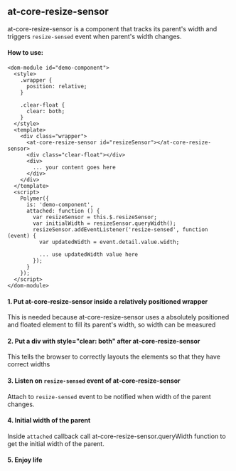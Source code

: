 ## at-core-resize-sensor

at-core-resize-sensor is a component that tracks its parent's width and triggers
`resize-sensed` event when parent's width changes.

#### How to use:
```
<dom-module id="demo-component">
  <style>
    .wrapper {
      position: relative;
    }

    .clear-float {
      clear: both;
    }
  </style>
  <template>
    <div class="wrapper">
      <at-core-resize-sensor id="resizeSensor"></at-core-resize-sensor>
      <div class="clear-float"></div>
      <div>
        ... your content goes here
      </div>
    </div>
  </template>
  <script>
    Polymer({
      is: 'demo-component',
      attached: function () {
        var resizeSensor = this.$.resizeSensor;
        var initialWidth = resizeSensor.queryWidth();
        resizeSensor.addEventListener('resize-sensed', function (event) {
          var updatedWidth = event.detail.value.width;

          ... use updatedWidth value here
        });
      }
    });
  </script>
</dom-module>
```

#### 1. Put at-core-resize-sensor inside a relatively positioned wrapper
This is needed because at-core-resize-sensor uses a absolutely positioned and floated element to fill its parent's width, so width can be measured
#### 2. Put a div with style="clear: both" after at-core-resize-sensor
This tells the browser to correctly layouts the elements so that they have correct widths
#### 3. Listen on `resize-sensed` event of at-core-resize-sensor
Attach to `resize-sensed` event to be notified when width of the parent changes.
#### 4. Initial width of the parent
Inside `attached` callback call at-core-resize-sensor.queryWidth function to get the initial width of the parent.
#### 5. Enjoy life
